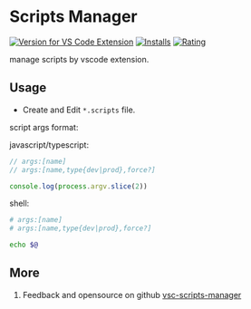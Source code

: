 # Scripts Manager

[![Version for VS Code Extension](https://vsmarketplacebadge.apphb.com/version-short/saber2pr.scripts-manager.svg?logo=visual-studio-code)](https://marketplace.visualstudio.com/items?itemName=saber2pr.scripts-manager) [![Installs](https://vsmarketplacebadge.apphb.com/installs/saber2pr.scripts-manager.svg)](https://marketplace.visualstudio.com/items?itemName=saber2pr.scripts-manager) [![Rating](https://vsmarketplacebadge.apphb.com/rating/saber2pr.scripts-manager.svg)](https://marketplace.visualstudio.com/items?itemName=saber2pr.scripts-manager)

manage scripts by vscode extension.

## Usage

- Create and Edit `*.scripts` file.

script args format:

javascript/typescript:

```js
// args:[name]
// args:[name,type{dev|prod},force?]

console.log(process.argv.slice(2))
```

shell:

```sh
# args:[name]
# args:[name,type{dev|prod},force?]

echo $@
```

## More

1. Feedback and opensource on github [vsc-scripts-manager](https://github.com/Saber2pr/vsc-scripts-manager)
